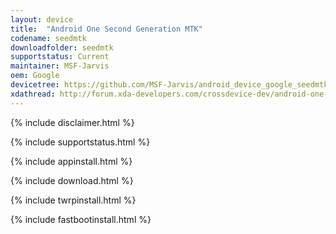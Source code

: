 ```yaml
---
layout: device
title:  "Android One Second Generation MTK"
codename: seedmtk
downloadfolder: seedmtk
supportstatus: Current
maintainer: MSF-Jarvis
oem: Google
devicetree: https://github.com/MSF-Jarvis/android_device_google_seedmtk
xdathread: http://forum.xda-developers.com/crossdevice-dev/android-one-secondgeneration-crossdevice-original-android-development/recovery-twrp-t3353364
---
```


{% include disclaimer.html %}

{% include supportstatus.html %}

{% include appinstall.html %}

{% include download.html %}

{% include twrpinstall.html %}

{% include fastbootinstall.html %}
